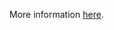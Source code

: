 More information [here](https://docs.bridgecrew.io/docs/ensure-that-the-streaming-connection-idle-timeout-argument-is-not-set-to-0).
